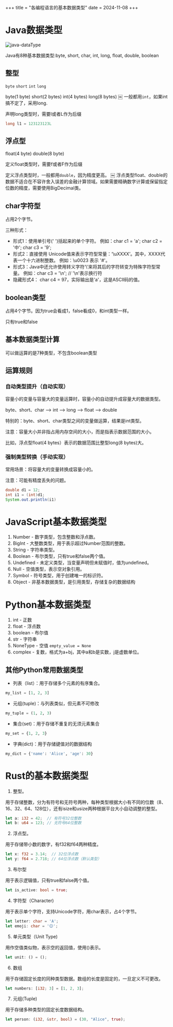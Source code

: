 +++
title = "各编程语言的基本数据类型"
date = 2024-11-08
+++

# Java数据类型

![java-dataType](https://linxz-aliyun.oss-cn-shenzhen.aliyuncs.com/images/Java%E6%95%B0%E6%8D%AE%E7%B1%BB%E5%9E%8B.png)

Java有8种基本数据类型:byte, short, char, int, long, float, double, boolean

## 整型
`byte` `short` `int` `long`

byte(1 byte) short(2 bytes) int(4 bytes) long(8 bytes)
￼
一般都用`int`，如果int搞不定了，采用long.

声明long类型时，需要l或者L作为后缀
```java
long l1 = 123123123L
```

## 浮点型
float(4 byte) double(8 byte)

定义float类型时，需要f或者F作为后缀

定义浮点类型时，一般都用`double`，因为精度更高。
￼
浮点类型float、double的数据不适合在不容许舍入误差的金融计算领域。如果需要精确数字计算或保留指定位数的精度，需要使用BigDecimal类。

## char字符型

占用2个字节。

三种形式：

* 形式1：使用单引号(' ')括起来的单个字符。 例如：char c1 = 'a'; char c2 = '中'; char c3 = '9';
* 形式2：直接使用 Unicode值来表示字符型常量：‘\uXXXX’。其中，XXXX代表一个十六进制整数。 例如：\u0023 表示 '#'。
* 形式3：Java中还允许使用转义字符‘\’来将其后的字符转变为特殊字符型常量。 例如：char c3 = '\n'; // '\n'表示换行符
* 隐藏形式4： char c4 = 97，实际输出是'a'，这是ASCII码的值。

## boolean类型

占用4个字节。因为true会看成1，false看成0，和int类型一样。

只有true和false

## 基本数据类型计算
可以做运算的是7种类型，不包含boolean类型

## 运算规则
### 自动类型提升（自动实现）
容量小的变量与容量大的变量运算时，容量小的自动提升成容量大的数据类型。

byte、short、char —> int —> long —> float —> double

特别的：byte、short、char类型之间的变量做运算，结果是int类型。

注意：容量大小并非指占用内存空间的大小，而是指表示数据范围的大小。

比如，浮点型float(4 bytes）表示的数据范围比整型long(8 bytes)大。

### 强制类型转换（手动实现）

常用场景：将容量大的变量转换成容量小的。

注意：可能有精度丢失的问题。

```java
double d1 = 12;
int i1 = (int)d1;
System.out.println(i1)
```


# JavaScript基本数据类型

1.	Number - 数字类型，包含整数和浮点数。
2.	BigInt - 大整数类型，用于表示超过Number范围的整数。
3.	String - 字符串类型。
4.	Boolean - 布尔类型，只有true和false两个值。
5.	Undefined - 未定义类型，当变量声明但未赋值时，值为undefined。
6.	Null - 空值类型，表示空对象引用。
7.	Symbol - 符号类型，用于创建唯一的标识符。
8.  Object - 非基本数据类型，是引用类型，存储复杂的数据结构

# Python基本数据类型

1. int - 正数
2. float - 浮点数
3. boolean - 布尔值
4. str - 字符串
5. NoneType - 空值 `empty_value = None`
6. complex - 复数，格式为a+bj，其中a和b是实数，j是虚数单位。

## 其他Python常用数据类型
- 列表（list）：用于存储多个元素的有序集合。
```python
my_list = [1, 2, 3]
```

- 元组(tuple)：与列表类似，但元素不可修改
```python
my_tuple = (1, 2, 3)
```

- 集合(set)：用于存储不重复的无须元素集合
```python
my_set = {1, 2, 3}
```

- 字典(dict)：用于存储键值对的数据结构
```python
my_dict = {'name': 'Alice', 'age': 30}
```

# Rust的基本数据类型
1. 整型。

用于存储整数，分为有符号和无符号两种，每种类型根据大小有不同的位数（8、16、32、64、128位），还有isize和usize两种根据平台大小自动调整的整型。

```rust
let a: i32 = 42;  // 有符号32位整数
let b: u64 = 123; // 无符号64位整数
```

2. 浮点型。

用于存储带小数的数字，有f32和f64两种精度。

```rust
let x: f32 = 3.14;  // 32位浮点数
let y: f64 = 2.718; // 64位浮点数（默认类型）
```

3. 布尔型

用于表示逻辑值，只有true和false两个值。

```rust
let is_active: bool = true;
```

4. 字符型（Character)

用于表示单个字符，支持Unicode字符，用char表示，占4个字节。

```rust
let letter: char = 'A';
let emoji: char = '😊';
```

5. 单元类型（Unit Type)

用作空值类似物，表示空的返回值，使用()表示。

```rust
let unit: () = ();
```

6. 数组

用于存储固定长度的同种类型数据。数组的长度是固定的，一旦定义不可更改。

```rust
let numbers: [i32; 3] = [1, 2, 3];
```

7. 元组(Tuple)

用于存储多种类型的固定长度数据结构。

```rust
let person: (i32, &str, bool) = (30, "Alice", true);
```


